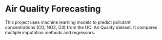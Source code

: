 # Air Quality Forecasting
This project uses machine learning models to predict pollutant concentrations (CO, NO2, O3) from the UCI Air Quality dataset. It compares multiple imputation methods and regressors.

